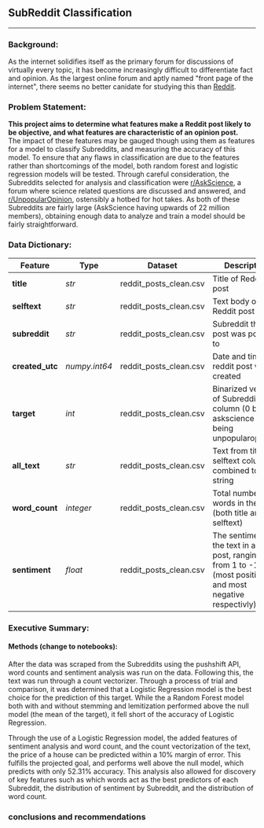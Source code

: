 ## SubReddit Classification
___
### Background:
As the internet solidifies itself as the primary forum for discussions of virtually every topic, it has become increasingly difficult to differentiate fact and opinion. As the largest online forum and aptly named "front page of the internet", there seems no better canidate for studying this than [Reddit](https://www.reddit.com).
<br>
### Problem Statement:
__This project aims to determine what features make a Reddit post likely to be objective, and what features are characteristic of an opinion post.__
<br>
 The impact of these features may be gauged though using them as features for a model to classify Subreddits, and measuring the accuracy of this model. To ensure that any flaws in classification are due to the features rather than shortcomings of the model, both random forest and logistic regression models will be tested. Through careful consideration, the Subreddits selected for analysis and classification were [r/AskScience](https://www.reddit.com/r/askscience/), a forum where science related questions are discussed and answered, and [r/UnpopularOpinion](https://www.reddit.com/r/unpopularopinion/), ostensibly a hotbed for hot takes.  As both of these Subreddits are fairly large (AskScience having upwards of 22 million members), obtaining enough data to analyze and train a model should be fairly straightforward.

### Data Dictionary:

|Feature|Type|Dataset|Description|
|---|---|---|---|
|**title**|*str*|reddit_posts_clean.csv|Title of Reddit post|
|**selftext**|*str*|reddit_posts_clean.csv|Text body of Reddit post|
|**subreddit**|*str*|reddit_posts_clean.csv|Subreddit the post was posted to|
|**created_utc**|*numpy.int64*|reddit_posts_clean.csv|Date and time the reddit post was created|
|**target**|*int*|reddit_posts_clean.csv|Binarized version of Subreddit column (0 being askscience and 1 being unpopularopinion)|
|**all_text**|*str*|reddit_posts_clean.csv|Text from title and selftext columns combined to one string|
|**word_count**|*integer*|reddit_posts_clean.csv|Total number of words in the post (both title and selftext)|
|**sentiment**|*float*|reddit_posts_clean.csv|The sentiment of the text in a given post, ranging from 1 to -1 (most positive and most negative respectivly)|




### Executive Summary:

#### Methods (change to notebooks):
After the data was scraped from the Subreddits using the pushshift API, word counts and sentiment analysis was run on the data. Following this, the text was run through a count vectorizer. Through a process of trial and comparison, it was determined that a Logistic Regression model is the best choice for the prediction of this target. While the a Random Forest model both with and without stemming and lemitization performed above the null model (the mean of the target), it fell short of the accuracy of Logistic Regression.

Through the use of a Logistic Regression model, the added features of sentiment analysis and word count, and the count vectorization of the text, the price of a house can be predicted within a 10% margin of error. This fulfills the projected goal, and performs well above the null model, which predicts with only 52.31% accuracy. This analysis also allowed for discovery of key features such as which words act as the best predictors of each Subreddit, the distribution of sentiment by Subreddit, and the distribution of word count.

### conclusions and recommendations
